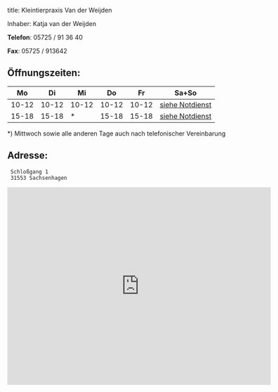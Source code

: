 title: Kleintierpraxis Van der Weijden

Inhaber: Katja van der Weijden

**Telefon**: 05725 / 91 36 40

**Fax**: 05725 / 913642
 


Öffnungszeiten:
---------------

|  Mo   |  Di   |  Mi   |  Do   |  Fr   |           Sa+So                      |
| ----- | ----- | ----- | ----- | ----- | ------------------------------------ |
| 10-12 | 10-12 | 10-12 | 10-12 | 10-12 | [siehe Notdienst](../notdienst.html) |
| 15-18 | 15-18 | *     | 15-18 | 15-18 | [siehe Notdienst](../notdienst.html) |

*) Mittwoch sowie alle anderen Tage auch nach telefonischer Vereinbarung  

Adresse:
---------

     Schloßgang 1
     31553 Sachsenhagen
     

<iframe src="https://www.google.com/maps/embed?pb=!1m14!1m8!1m3!1d77917.1599482857!2d9.2749564!3d52.3901592!3m2!1i1024!2i768!4f13.1!3m3!1m2!1s0x41653bd3929a0d19%3A0x361e1cb81a586c73!2sTierarztpraxis+Eberhard+Anton!5e0!3m2!1sde!2sde!4v1455275974581" width="600" height="450" frameborder="0" style="border:0" allowfullscreen></iframe>

